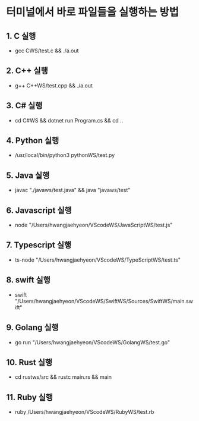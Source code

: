 # 터미널에서 바로 파일들을 실행하는 방법

## 1. C 실행

* gcc CWS/test.c && ./a.out

## 2. C++ 실행

* g++ C++WS/test.cpp && ./a.out

## 3. C# 실행

* cd C#WS && dotnet run Program.cs && cd ..

## 4. Python 실행

* /usr/local/bin/python3 pythonWS/test.py

## 5. Java 실행

* javac "./javaws/test.java" && java "javaws/test"

## 6. Javascript 실행

* node "/Users/hwangjaehyeon/VScodeWS/JavaScriptWS/test.js"

## 7. Typescript 실행

* ts-node "/Users/hwangjaehyeon/VScodeWS/TypeScriptWS/test.ts"

## 8. swift 실행

* swift "/Users/hwangjaehyeon/VScodeWS/SwiftWS/Sources/SwiftWS/main.swift"

## 9. Golang 실행

* go run "/Users/hwangjaehyeon/VScodeWS/GolangWS/test.go"

## 10. Rust 실행

* cd rustws/src && rustc main.rs && main

## 11. Ruby 실행

* ruby /Users/hwangjaehyeon/VScodeWS/RubyWS/test.rb

